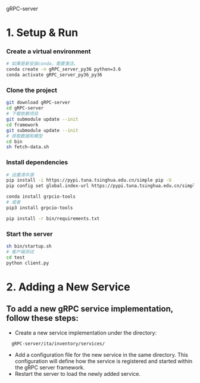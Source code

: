 gRPC-server

# 1. Setup & Run

### Create a virtual environment
```bash
# 如果是新安装conda，需要激活。
conda create -n gRPC_server_py36 python=3.6
conda activate gRPC_server_py36_py36
```

### Clone the project 
```bash
git download gRPC-server
cd gRPC-server
# 下载依赖项目
git submodule update --init
cd framework
git submodule update --init
# 获取数据和模型
cd bin
sh fetch-data.sh
```

### Install dependencies 
```bash
# 设置清华源
pip install -i https://pypi.tuna.tsinghua.edu.cn/simple pip -U
pip config set global.index-url https://pypi.tuna.tsinghua.edu.cn/simple

conda install grpcio-tools
# 或者
pip3 install grpcio-tools

pip install -r bin/requirements.txt
```

### Start the server
```bash
sh bin/startup.sh
# 客户端测试
cd test
python client.py
```

# 2. Adding a New Service   
## To add a new gRPC service implementation, follow these steps:
- Create a new service implementation under the directory:
``` 
  gRPC-server/ita/inventory/services/  
```
- Add a configuration file for the new service in the same directory. This configuration will define how the service is registered and started within the gRPC server framework.
- Restart the server to load the newly added service. 